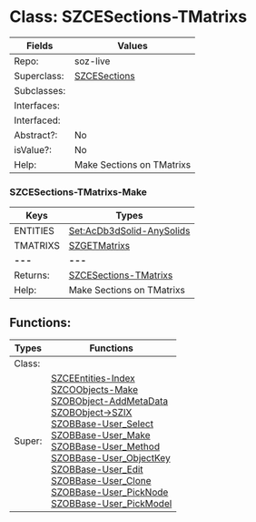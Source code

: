 
# Class:	SZCESections-TMatrixs

| Fields | Values |
| --------- | --------- |
| Repo: | soz-live |
| Superclass: | [SZCESections](SZCESections.html) |
| Subclasses: |  |
| Interfaces: |  |
| Interfaced: |  |
| Abstract?: | No |
| isValue?: | No |
| Help: | Make Sections on TMatrixs |

### SZCESections-TMatrixs-Make

| Keys | Types |
| --------- | --------- |
| ENTITIES | [Set:AcDb3dSolid-AnySolids](AcDb3dSolid-AnySolids.html) |
| TMATRIXS | [SZGETMatrixs](SZGETMatrixs.html) |
| **---** | **---** |
| Returns: | [SZCESections-TMatrixs](SZCESections-TMatrixs.html) |
| Help: | Make Sections on TMatrixs |


## Functions:

| Types | Functions |
| --------- | --------- |
| Class: |  |
| Super: | [SZCEEntities-Index](SZCEEntities.html) <br> [SZCOObjects-Make](SZCOObjects.html) <br> [SZOBObject-AddMetaData](SZOBObject.html) <br> [SZOBObject->SZIX](SZOBObject.html) <br> [SZOBBase-User_Select](SZOBBase.html) <br> [SZOBBase-User_Make](SZOBBase.html) <br> [SZOBBase-User_Method](SZOBBase.html) <br> [SZOBBase-User_ObjectKey](SZOBBase.html) <br> [SZOBBase-User_Edit](SZOBBase.html) <br> [SZOBBase-User_Clone](SZOBBase.html) <br> [SZOBBase-User_PickNode](SZOBBase.html) <br> [SZOBBase-User_PickModel](SZOBBase.html) |


